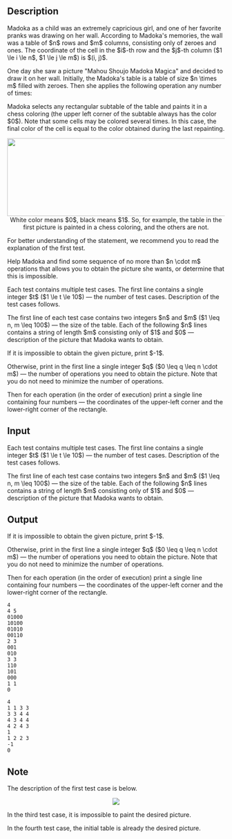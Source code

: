 ## Description

<div><p>Madoka as a child was an extremely capricious girl, and one of her favorite pranks was drawing on her wall. According to Madoka's memories, the wall was a table of $n$ rows and $m$ columns, consisting only of zeroes and ones. The coordinate of the cell in the $i$-th row and the $j$-th column ($1 \le i \le n$, $1 \le j \le m$) is $(i, j)$.</p><p>One day she saw a picture "Mahou Shoujo Madoka Magica" and decided to draw it on her wall. Initially, the Madoka's table is a table of size $n \times m$ filled with zeroes. Then she applies the following operation any number of times:</p><p>Madoka selects any rectangular subtable of the table and paints it in a chess coloring (the upper left corner of the subtable always has the color $0$). Note that some cells may be colored several times. In this case, the final color of the cell is equal to the color obtained during the last repainting.</p><center> <img class="tex-graphics" height="180px" src="file://RVGwNZzy.png" style="max-width: 100.0%;max-height: 100.0%;" width="643px"> <span class="tex-font-size-small">White color means $0$, black means $1$. So, for example, the table in the first picture is painted in a chess coloring, and the others are not.</span> </center><p>For better understanding of the statement, we recommend you to read the explanation of the first test.</p><p>Help Madoka and find some sequence of no more than $n \cdot m$ operations that allows you to obtain the picture she wants, or determine that this is impossible.</p></div><div class="input-specification"><p>Each test contains multiple test cases. The first line contains a single integer $t$ ($1 \le t \le 10$)&nbsp;— the number of test cases. Description of the test cases follows.</p><p>The first line of each test case contains two integers $n$ and $m$ ($1 \leq n, m \leq 100$)&nbsp;— the size of the table. Each of the following $n$ lines contains a string of length $m$ consisting only of $1$ and $0$&nbsp;— description of the picture that Madoka wants to obtain.</p></div><div class="output-specification"><p>If it is impossible to obtain the given picture, print $-1$.</p><p>Otherwise, print in the first line a single integer $q$ ($0 \leq q \leq n \cdot m$)&nbsp;— the number of operations you need to obtain the picture. Note that you do <span class="tex-font-style-bf">not</span> need to minimize the number of operations.</p><p>Then for each operation (in the order of execution) print a single line containing four numbers&nbsp;— the coordinates of the upper-left corner and the lower-right corner of the rectangle.</p></div>

## Input

<p>Each test contains multiple test cases. The first line contains a single integer $t$ ($1 \le t \le 10$)&nbsp;— the number of test cases. Description of the test cases follows.</p><p>The first line of each test case contains two integers $n$ and $m$ ($1 \leq n, m \leq 100$)&nbsp;— the size of the table. Each of the following $n$ lines contains a string of length $m$ consisting only of $1$ and $0$&nbsp;— description of the picture that Madoka wants to obtain.</p>

## Output

<p>If it is impossible to obtain the given picture, print $-1$.</p><p>Otherwise, print in the first line a single integer $q$ ($0 \leq q \leq n \cdot m$)&nbsp;— the number of operations you need to obtain the picture. Note that you do <span class="tex-font-style-bf">not</span> need to minimize the number of operations.</p><p>Then for each operation (in the order of execution) print a single line containing four numbers&nbsp;— the coordinates of the upper-left corner and the lower-right corner of the rectangle.</p>





```input1
4
4 5
01000
10100
01010
00110
2 3
001
010
3 3
110
101
000
1 1
0
```




```output1
4
1 1 3 3
3 3 4 4
4 3 4 4
4 2 4 3
1
1 2 2 3
-1
0
```



## Note

<p>The description of the first test case is below.</p><center> <img class="tex-graphics" src="file://EivNnSC8.png" style="max-width: 100.0%;max-height: 100.0%;"> </center><p>In the third test case, it is impossible to paint the desired picture.</p><p>In the fourth test case, the initial table is already the desired picture.</p>

